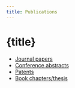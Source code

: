 ```yaml
---
title: Publications
---
```


# {title}

* [Journal papers](/publications/journal-papers/)
* [Conference abstracts](/publications/conference-abstracts/)
* [Patents](/publications/patents/)
* [Book chapters/thesis](/publications/book-chapters-thesis/)
